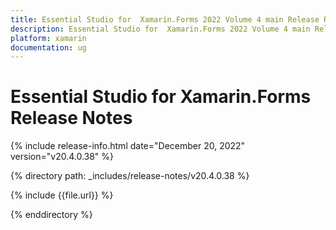 ```yaml
---
title: Essential Studio for  Xamarin.Forms 2022 Volume 4 main Release Release Notes  
description: Essential Studio for  Xamarin.Forms 2022 Volume 4 main Release Release Notes  
platform: xamarin
documentation: ug
---
```


# Essential Studio for  Xamarin.Forms  Release Notes  

{% include release-info.html date="December 20, 2022"  version="v20.4.0.38" %} 

{% directory path: _includes/release-notes/v20.4.0.38 %}

{% include {{file.url}} %}

{% enddirectory %}